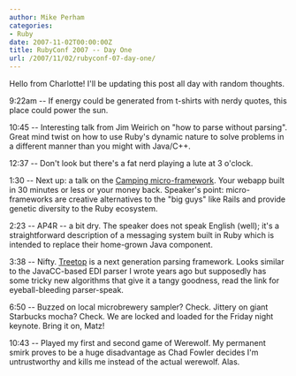 ```yaml
---
author: Mike Perham
categories:
- Ruby
date: 2007-11-02T00:00:00Z
title: RubyConf 2007 -- Day One
url: /2007/11/02/rubyconf-07-day-one/
---
```


Hello from Charlotte! I'll be updating this post all day with random thoughts.

9:22am -- If energy could be generated from t-shirts with nerdy quotes, this place could power the sun.

10:45 -- Interesting talk from Jim Weirich on "how to parse without parsing". Great mind twist on how to use Ruby's dynamic nature to solve problems in a different manner than you might with Java/C++.

12:37 -- Don't look but there's a fat nerd playing a lute at 3 o'clock.

1:30 -- Next up: a talk on the [Camping micro-framework][1]. Your webapp built in 30 minutes or less or your money back. Speaker's point: micro-frameworks are creative alternatives to the "big guys" like Rails and provide genetic diversity to the Ruby ecosystem.

2:23 -- AP4R -- a bit dry. The speaker does not speak English (well); it's a straightforward description of a messaging system built in Ruby which is intended to replace their home-grown Java component.

3:38 -- Nifty. [Treetop][2] is a next generation parsing framework. Looks similar to the JavaCC-based EDI parser I wrote years ago but supposedly has some tricky new algorithms that give it a tangy goodness, read the link for eyeball-bleeding parser-speak.

6:50 -- Buzzed on local microbrewery sampler? Check. Jittery on giant Starbucks mocha? Check. We are locked and loaded for the Friday night keynote. Bring it on, Matz!

10:43 -- Played my first and second game of Werewolf. My permanent smirk proves to be a huge disadvantage as Chad Fowler decides I'm untrustworthy and kills me instead of the actual werewolf. Alas.

 [1]: http://redhanded.hobix.com/bits/campingAMicroframework.html
 [2]: http://www.pivotalblabs.com/articles/2007/08/20/treetop-bringing-the-elegance-of-ruby-to-syntactic-analysis
